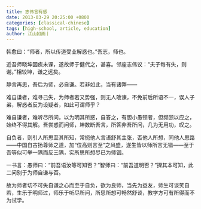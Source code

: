```yaml
---
title: 志伟言有感
date: 2013-03-29 20:25:00 +0800
categories: [classical-chinese]
tags: [high-school, article, education]
author: 江山如画丨
---
```


韩愈曰：“师者，所以传道受业解惑也。”吾志，师也。

近吾师晓坤因疾未课，遂故师于健代之，甚喜。邻座志伟议：“夫子每有失，则谢。”相较坤，谦之远矣。

静言再思，吾后为师，必自谦。若非如此，当有诸弊——

难自谦者，难寻己失，为师者若又势强，则无人敢谏，不免前后所语不一，误人子弟，解惑者反为设疑者，如此可谓师乎？

难自谦者，难听尽所问，以为明其所惑，自答之，有胆小愚顿者，但频颔以应之，始终不得其解。吾尝惑而问师，坤数断吾言，所答非吾所问，几为无用功，叹之。

自负者，则引人所思至其所知，常扼他人言语舒其主张，否他人所想，同他人思路——中国自古扬尊师之道，加“位高则言至”之风盛，遂生皆以师所言无错——至于吾等似可举一隅而反三隅，实所思所想尽已为师锢。

一书言：愚师曰：“前吾语汝等可知否？”智师曰：“前吾道明否？”探其本可知，此二问别于为师自谦与否。

故为师者切不可失自谦之心而至于自负，欲为良师，当先为益友，师生可谈笑自若，生乐于明师过，师乐于听尽所问，所思所想可畅然舒谈，教学方可有所得而不为试学。